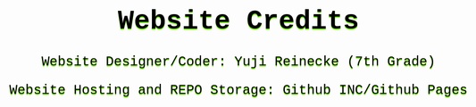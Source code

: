 <style>
    body {
        text-align:center;
        color:black;
        font-family:"Courier New", Courier, monospace;
        text-shadow:rgb(115, 255, 0) 0 2px; 
        font-size:x-large;
    }
</style>

# Website Credits

Website Designer/Coder: Yuji Reinecke (7th Grade)




Website Hosting and REPO Storage: Github INC/Github Pages